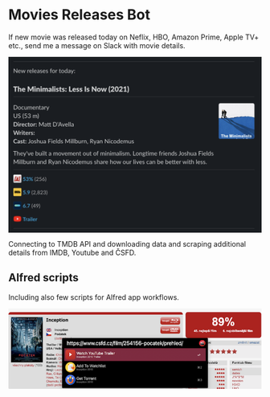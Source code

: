 # Movies Releases Bot

If new movie was released today on Neflix, HBO, Amazon Prime, Apple TV+ etc., send me a message on Slack with movie details.

<img align="center" src="https://github.com/vystrcild/moviesreleasebot/blob/main/screen1.png?raw=true">

Connecting to TMDB API and downloading data and scraping additional details from IMDB, Youtube and ČSFD.

## Alfred scripts

Including also few scripts for Alfred app workflows.

<img align="center" src="https://github.com/vystrcild/moviesreleasebot/blob/main/screen2.png?raw=true">